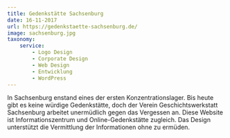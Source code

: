 ```yaml
---
title: Gedenkstätte Sachsenburg
date: 16-11-2017
url: https://gedenkstaette-sachsenburg.de/
image: sachsenburg.jpg
taxonomy:
    service:
        - Logo Design
        - Corporate Design
        - Web Design
        - Entwicklung
        - WordPress
---
```

In Sachsenburg enstand eines der ersten Konzentrationslager. Bis heute gibt es keine würdige Gedenkstätte, doch der Verein Geschichtswerkstatt Sachsenburg arbeitet unermüdlich gegen das Vergessen an. Diese Website ist Informationszentrum und Online-Gedenkstätte zugleich. Das Design unterstützt die Vermittlung der Informationen ohne zu ermüden.